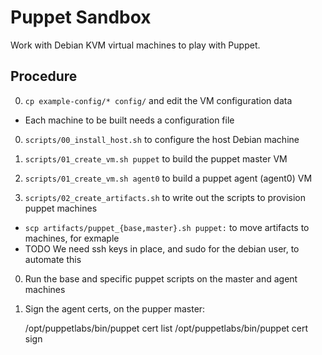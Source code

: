 Puppet Sandbox
==============

Work with Debian KVM virtual machines to play with Puppet.

Procedure
---------

0. `cp example-config/* config/` and edit the VM configuration data

 * Each machine to be built needs a configuration file

0. `scripts/00_install_host.sh` to configure the host Debian machine

0. `scripts/01_create_vm.sh puppet` to build the puppet master VM

0. `scripts/01_create_vm.sh agent0` to build a puppet agent (agent0) VM

0. `scripts/02_create_artifacts.sh` to write out the scripts to provision puppet machines

 * `scp artifacts/puppet_{base,master}.sh puppet:` to move artifacts to machines, for exmaple
 * TODO We need ssh keys in place, and sudo for the debian user, to automate this

0. Run the base and specific puppet scripts on the master and agent machines

0. Sign the agent certs, on the pupper master:

    /opt/puppetlabs/bin/puppet cert list
    /opt/puppetlabs/bin/puppet cert sign <agent name>

